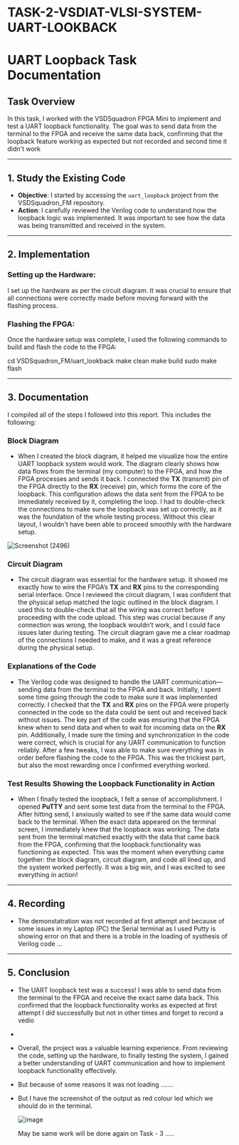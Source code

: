 # TASK-2-VSDIAT-VLSI-SYSTEM-UART-LOOKBACK

# UART Loopback Task Documentation

## Task Overview

In this task, I worked with the VSDSquadron FPGA Mini to implement and test a UART loopback functionality. The goal was to send data from the terminal to the FPGA and receive the same data back, confirming that the loopback feature working as expected but not recorded and  second time it didn't work

---

## 1. Study the Existing Code

- **Objective**: I started by accessing the `uart_loopback` project from the VSDSquadron_FM repository.
- **Action**: I carefully reviewed the Verilog code to understand how the loopback logic was implemented. It was important to see how the data was being transmitted and received in the system.

---


## 2. Implementation

### Setting up the Hardware:

I set up the hardware as per the circuit diagram. It was crucial to ensure that all connections were correctly made before moving forward with the flashing process.

### Flashing the FPGA:

Once the hardware setup was complete, I used the following commands to build and flash the code to the FPGA:


cd VSDSquadron_FM/uart_lookback
make clean
make build
sudo make flash


---

## 3. Documentation

I compiled all of the steps I followed into this report. This includes the following:

### Block Diagram

- When I created the block diagram, it helped me visualize how the entire UART loopback system would work. The diagram clearly shows how data flows from the terminal (my computer) to the FPGA, and how the FPGA processes and sends it back. I connected the **TX** (transmit) pin of the FPGA directly to the **RX** (receive) pin, which forms the core of the loopback. This configuration allows the data sent from the FPGA to be immediately received by it, completing the loop. I had to double-check the connections to make sure the loopback was set up correctly, as it was the foundation of the whole testing process. Without this clear layout, I wouldn't have been able to proceed smoothly with the hardware setup.

![Screenshot (2496)](https://github.com/user-attachments/assets/3d908bcd-6b3d-4e96-ab78-db59357277c9)


### Circuit Diagram

- The circuit diagram was essential for the hardware setup. It showed me exactly how to wire the FPGA’s **TX** and **RX** pins to the corresponding serial interface. Once I reviewed the circuit diagram, I was confident that the physical setup matched the logic outlined in the block diagram. I used this to double-check that all the wiring was correct before proceeding with the code upload. This step was crucial because if any connection was wrong, the loopback wouldn’t work, and I could face issues later during testing. The circuit diagram gave me a clear roadmap of the connections I needed to make, and it was a great reference during the physical setup.



### Explanations of the Code

- The Verilog code was designed to handle the UART communication—sending data from the terminal to the FPGA and back. Initially, I spent some time going through the code to make sure it was implemented correctly. I checked that the **TX** and **RX** pins on the FPGA were properly connected in the code so the data could be sent out and received back without issues. The key part of the code was ensuring that the FPGA knew when to send data and when to wait for incoming data on the **RX** pin. Additionally, I made sure the timing and synchronization in the code were correct, which is crucial for any UART communication to function reliably. After a few tweaks, I was able to make sure everything was in order before flashing the code to the FPGA. This was the trickiest part, but also the most rewarding once I confirmed everything worked.

### Test Results Showing the Loopback Functionality in Action

- When I finally tested the loopback, I felt a sense of accomplishment. I opened **PuTTY** and sent some test data from the terminal to the FPGA. After hitting send, I anxiously waited to see if the same data would come back to the terminal. When the exact data appeared on the terminal screen, I immediately knew that the loopback was working. The data sent from the terminal matched exactly with the data that came back from the FPGA, confirming that the loopback functionality was functioning as expected. This was the moment when everything came together: the block diagram, circuit diagram, and code all lined up, and the system worked perfectly. It was a big win, and I was excited to see everything in action!

---

## 4. Recording

- The demonstatration was not recorded at first attempt and because of some issues in my Laptop (PC) the Serial terminal as I used Putty is showing error on that  and there is a troble in the loading of systhesis of Verilog code ...
  


---

## 5. Conclusion

- The UART loopback test was a success! I was able to send data from the terminal to the FPGA and receive the exact same data back. This confirmed that the loopback functionality works as expected  at first attempt I did successfully but  not in other times  and forget to record a vedio
- 
- Overall, the project was a valuable learning experience. From reviewing the code, setting up the hardware, to finally testing the system, I gained a better understanding of UART communication and how to implement loopback functionality effectively.

- But because of some reasons it was not loading .......

- But I have the screenshot of the output as red colour led which we should do in the terminal.

  ![image](https://github.com/user-attachments/assets/61ef9b75-ca67-4f98-b6c8-073c318e49fc)

  May be same work will be done again on Task - 3 .....
